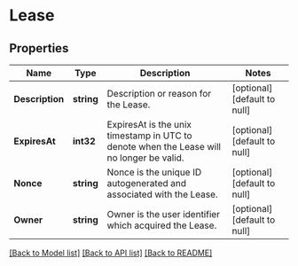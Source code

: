 # Lease

## Properties
Name | Type | Description | Notes
------------ | ------------- | ------------- | -------------
**Description** | **string** | Description or reason for the Lease. | [optional] [default to null]
**ExpiresAt** | **int32** | ExpiresAt is the unix timestamp in UTC to denote when the Lease will no longer be valid. | [optional] [default to null]
**Nonce** | **string** | Nonce is the unique ID autogenerated and associated with the Lease. | [optional] [default to null]
**Owner** | **string** | Owner is the user identifier which acquired the Lease. | [optional] [default to null]

[[Back to Model list]](../README.md#documentation-for-models) [[Back to API list]](../README.md#documentation-for-api-endpoints) [[Back to README]](../README.md)


